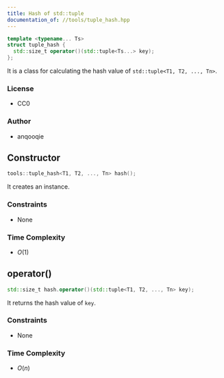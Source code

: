 ```yaml
---
title: Hash of std::tuple
documentation_of: //tools/tuple_hash.hpp
---
```


```cpp
template <typename... Ts>
struct tuple_hash {
  std::size_t operator()(std::tuple<Ts...> key);
};
```

It is a class for calculating the hash value of `std::tuple<T1, T2, ..., Tn>`.

### License
- CC0

### Author
- anqooqie

## Constructor
```cpp
tools::tuple_hash<T1, T2, ..., Tn> hash();
```

It creates an instance.

### Constraints
- None

### Time Complexity
- $O(1)$

## operator()
```cpp
std::size_t hash.operator()(std::tuple<T1, T2, ..., Tn> key);
```

It returns the hash value of `key`.

### Constraints
- None

### Time Complexity
- $O(n)$
